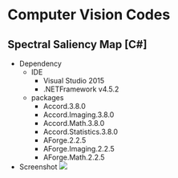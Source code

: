 Computer Vision Codes
=====================

Spectral Saliency Map [C#]
--------------------------
* Dependency
  * IDE
    * Visual Studio 2015
    * .NETFramework v4.5.2
  * packages
    * Accord.3.8.0
    * Accord.Imaging.3.8.0
    * Accord.Math.3.8.0
    * Accord.Statistics.3.8.0
    * AForge.2.2.5
    * AForge.Imaging.2.2.5
    * AForge.Math.2.2.5
* Screenshot
  <img src="https://user-images.githubusercontent.com/4735754/61182563-34915b00-a670-11e9-8175-e7c119ef2f2b.png">
